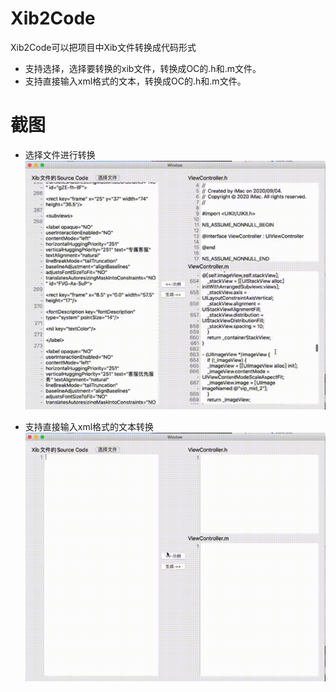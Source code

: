 Xib2Code
==========
Xib2Code可以把项目中Xib文件转换成代码形式
* 支持选择，选择要转换的xib文件，转换成OC的.h和.m文件。
* 支持直接输入xml格式的文本，转换成OC的.h和.m文件。

截图
========================
* 选择文件进行转换
![示例](https://github.com/aloow/Xib2Code/blob/master/aloowImage2.gif)

* 支持直接输入xml格式的文本转换
![示例](https://github.com/aloow/Xib2Code/blob/master/aloowImage1.gif)

